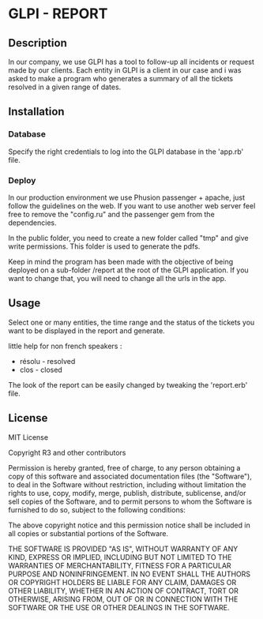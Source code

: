 # GLPI - REPORT

## Description
In our company, we use GLPI has a tool to follow-up all incidents or request made by our clients. Each entity in GLPI
is a client in our case and i was asked to make a program who generates a summary of all the tickets resolved in a 
given range of dates.

## Installation

### Database

Specify the right credentials to log into the GLPI database in the 'app.rb' file.

### Deploy
In our production environment we use Phusion passenger + apache, just follow the guidelines on the web. If you
want to use another web server feel free to remove the "config.ru" and the passenger gem from the dependencies.

In the public folder, you need to create a new folder called "tmp" and give write permissions. This folder is used
to generate the pdfs.

Keep in mind the program has been made with the objective of being deployed on a sub-folder /report at the root of the
 GLPI application. If you want to change that, you will need to change all the urls in the app.

## Usage

Select one or many entities, the time range and the status of the tickets you want to be displayed in the report and 
generate.

little help for non french speakers :
* résolu - resolved
* clos - closed

The look of the report can be easily changed by tweaking the 'report.erb' file.

## License

MIT License

Copyright R3 and other contributors

Permission is hereby granted, free of charge, to any person obtaining a copy
of this software and associated documentation files (the "Software"), to deal
in the Software without restriction, including without limitation the rights
to use, copy, modify, merge, publish, distribute, sublicense, and/or sell
copies of the Software, and to permit persons to whom the Software is
furnished to do so, subject to the following conditions:

The above copyright notice and this permission notice shall be included in all
copies or substantial portions of the Software.

THE SOFTWARE IS PROVIDED "AS IS", WITHOUT WARRANTY OF ANY KIND, EXPRESS OR
IMPLIED, INCLUDING BUT NOT LIMITED TO THE WARRANTIES OF MERCHANTABILITY,
FITNESS FOR A PARTICULAR PURPOSE AND NONINFRINGEMENT. IN NO EVENT SHALL THE
AUTHORS OR COPYRIGHT HOLDERS BE LIABLE FOR ANY CLAIM, DAMAGES OR OTHER
LIABILITY, WHETHER IN AN ACTION OF CONTRACT, TORT OR OTHERWISE, ARISING FROM,
OUT OF OR IN CONNECTION WITH THE SOFTWARE OR THE USE OR OTHER DEALINGS IN THE
SOFTWARE.